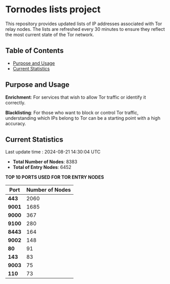 # Tornodes lists project

This repository provides updated lists of IP addresses associated with Tor relay nodes. The lists are refreshed every 30 minutes to ensure they reflect the most current state of the Tor network.

## Table of Contents

- [Purpose and Usage](#purpose-and-usage)
- [Current Statistics](#current-statistics)


## Purpose and Usage

**Enrichment**: For services that wish to allow Tor traffic or identify it correctly.

**Blacklisting**: For those who want to block or control Tor traffic, understanding which IPs belong to Tor can be a starting point with a high accuracy.

## Current Statistics

Last update time : 2024-08-21 14:30:04 UTC

- **Total Number of Nodes**: 8383
- **Total of Entry Nodes**: 6452

**TOP 10 PORTS USED FOR TOR ENTRY NODES**

| **Port** | **Number of Nodes** |
|------|-----------------|
| **443**   | 2060  |
| **9001**   | 1685  |
| **9000**   | 367  |
| **9100**   | 280  |
| **8443**   | 164  |
| **9002**   | 148  |
| **80**   | 91  |
| **143**   | 83  |
| **9003**   | 75  |
| **110**   | 73  |

